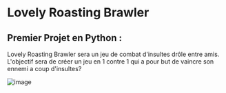 # Lovely Roasting Brawler

## Premier Projet en Python :
Lovely Roasting Brawler sera un jeu de combat d'insultes drôle entre amis. 
<br>
L'objectif sera de créer un jeu en 1 contre 1 qui a pour but de vaincre son ennemi a coup d'insultes?
<br>

![image](.C:\Users\yanki\OneDrive\Bureau\ProjetPython.png)
